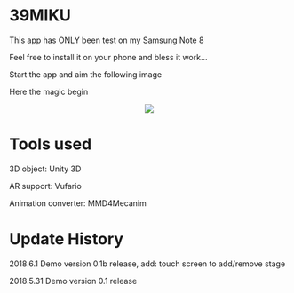 # 39MIKU

This app has ONLY been test on my Samsung Note 8

Feel free to install it on your phone and bless it work...

Start the app and aim the following image

Here the magic begin

<div align=center><img src="https://github.com/fs1237/39MIKU/blob/master/DUED-1229.jpg"/></div>

# Tools used

3D object: Unity 3D

AR support: Vufario

Animation converter: MMD4Mecanim

# Update History

2018.6.1  Demo version 0.1b release, add: touch screen to add/remove stage

2018.5.31 Demo version 0.1 release
